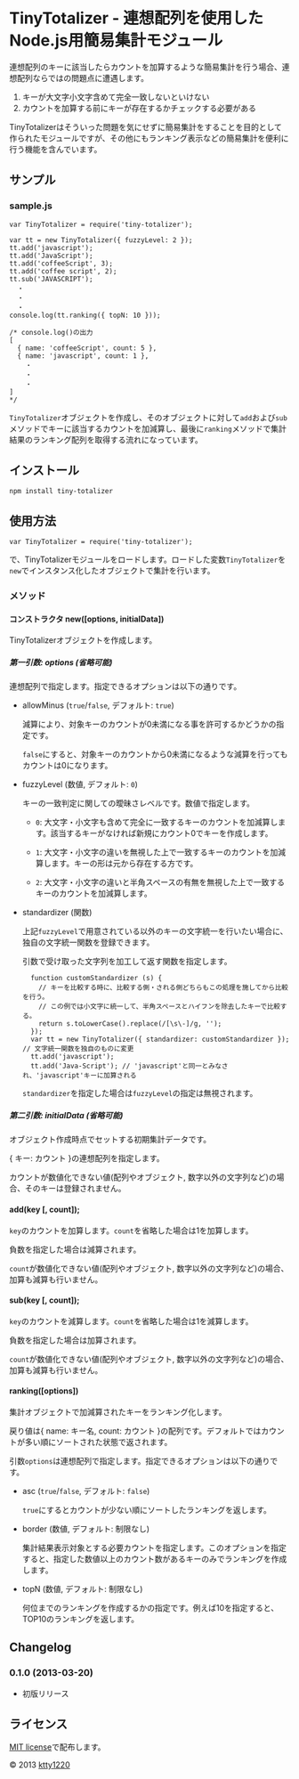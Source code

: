 # TinyTotalizer - 連想配列を使用したNode.js用簡易集計モジュール

連想配列のキーに該当したらカウントを加算するような簡易集計を行う場合、連想配列ならではの問題点に遭遇します。

1. キーが大文字小文字含めて完全一致しないといけない
2. カウントを加算する前にキーが存在するかチェックする必要がある

TinyTotalizerはそういった問題を気にせずに簡易集計をすることを目的として作られたモジュールですが、その他にもランキング表示などの簡易集計を便利に行う機能を含んでいます。

## サンプル

### sample.js

    var TinyTotalizer = require('tiny-totalizer');

    var tt = new TinyTotalizer({ fuzzyLevel: 2 });
    tt.add('javascript');
    tt.add('JavaScript');
    tt.add('coffeeScript', 3);
    tt.add('coffee script', 2);
    tt.sub('JAVASCRIPT');
      ・
      ・
      ・
    console.log(tt.ranking({ topN: 10 }));

    /* console.log()の出力
    [
      { name: 'coffeeScript', count: 5 },
      { name: 'javascript', count: 1 },
        ・
        ・
        ・
    ]
    */

`TinyTotalizer`オブジェクトを作成し、そのオブジェクトに対して`add`および`sub`メソッドでキーに該当するカウントを加減算し、最後に`ranking`メソッドで集計結果のランキング配列を取得する流れになっています。

## インストール

    npm install tiny-totalizer

## 使用方法

    var TinyTotalizer = require('tiny-totalizer');

で、TinyTotalizerモジュールをロードします。ロードした変数`TinyTotalizer`を`new`でインスタンス化したオブジェクトで集計を行います。

### メソッド

#### コンストラクタ new([options, initialData])

TinyTotalizerオブジェクトを作成します。

##### 第一引数: options (省略可能)

連想配列で指定します。指定できるオプションは以下の通りです。

* allowMinus (`true`/`false`, デフォルト: `true`)

    減算により、対象キーのカウントが0未満になる事を許可するかどうかの指定です。

    `false`にすると、対象キーのカウントから0未満になるような減算を行ってもカウントは0になります。

* fuzzyLevel (数値, デフォルト: `0`)

    キーの一致判定に関しての曖昧さレベルです。数値で指定します。

    * `0`: 大文字・小文字も含めて完全に一致するキーのカウントを加減算します。該当するキーがなければ新規にカウント0でキーを作成します。

    * `1`: 大文字・小文字の違いを無視した上で一致するキーのカウントを加減算します。キーの形は元から存在する方です。

    * `2`: 大文字・小文字の違いと半角スペースの有無を無視した上で一致するキーのカウントを加減算します。

* standardizer (関数)

    上記`fuzzyLevel`で用意されている以外のキーの文字統一を行いたい場合に、独自の文字統一関数を登録できます。

    引数で受け取った文字列を加工して返す関数を指定します。

        function customStandardizer (s) {
          // キーを比較する時に、比較する側・される側どちらもこの処理を施してから比較を行う。
          // この例では小文字に統一して、半角スペースとハイフンを除去したキーで比較する。
          return s.toLowerCase().replace(/[\s\-]/g, '');
        });
        var tt = new TinyTotalizer({ standardizer: customStandardizer });  // 文字統一関数を独自のものに変更
        tt.add('javascript');
        tt.add('Java-Script'); // 'javascript'と同一とみなされ、'javascript'キーに加算される

    `standardizer`を指定した場合は`fuzzyLevel`の指定は無視されます。

##### 第二引数: initialData (省略可能) 

オブジェクト作成時点でセットする初期集計データです。

{ キー: カウント }の連想配列を指定します。

カウントが数値化できない値(配列やオブジェクト, 数字以外の文字列など)の場合、そのキーは登録されません。

#### add(key [, count]);

`key`のカウントを加算します。`count`を省略した場合は1を加算します。

負数を指定した場合は減算されます。

`count`が数値化できない値(配列やオブジェクト, 数字以外の文字列など)の場合、加算も減算も行いません。

#### sub(key [, count]);

`key`のカウントを減算します。`count`を省略した場合は1を減算します。

負数を指定した場合は加算されます。

`count`が数値化できない値(配列やオブジェクト, 数字以外の文字列など)の場合、加算も減算も行いません。

#### ranking([options])

集計オブジェクトで加減算されたキーをランキング化します。

戻り値は{ name: キー名, count: カウント }の配列です。デフォルトではカウントが多い順にソートされた状態で返されます。

引数`options`は連想配列で指定します。指定できるオプションは以下の通りです。

* asc (`true`/`false`, デフォルト: `false`)

    `true`にするとカウントが少ない順にソートしたランキングを返します。

* border (数値, デフォルト: 制限なし)

    集計結果表示対象とする必要カウントを指定します。このオプションを指定すると、指定した数値以上のカウント数があるキーのみでランキングを作成します。

* topN (数値, デフォルト: 制限なし)

    何位までのランキングを作成するかの指定です。例えば10を指定すると、TOP10のランキングを返します。

## Changelog

### 0.1.0 (2013-03-20)

* 初版リリース

## ライセンス

[MIT license](http://www.opensource.org/licenses/mit-license)で配布します。

&copy; 2013 [ktty1220](mailto:ktty1220@gmail.com)
